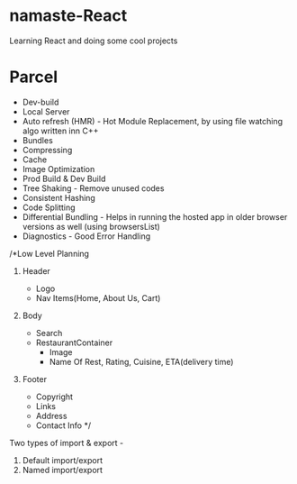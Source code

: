 # namaste-React
Learning React and doing some cool projects


# Parcel
- Dev-build
- Local Server
- Auto refresh (HMR) - Hot Module Replacement, 
 by using file watching algo written inn C++
- Bundles
- Compressing
- Cache
- Image Optimization
- Prod Build & Dev Build
- Tree Shaking - Remove unused codes
- Consistent Hashing
- Code Splitting
- Differential Bundling - Helps in running the hosted app in older browser versions as well (using browsersList)
- Diagnostics - Good Error Handling


/*Low Level Planning

1) Header
    - Logo
    - Nav Items(Home, About Us, Cart)

2) Body
    - Search
    - RestaurantContainer
        - Image
        - Name Of Rest, Rating, Cuisine, ETA(delivery time)

3) Footer
    - Copyright
    - Links
    - Address
    - Contact Info
*/

Two types of import & export -
1) Default import/export
2) Named import/export
